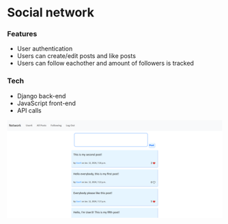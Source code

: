 # Social network

### Features
- User authentication
- Users can create/edit posts and like posts
- Users can follow eachother and amount of followers is tracked

### Tech
- Django back-end
- JavaScript front-end
- API calls

![](image.png)
